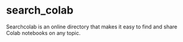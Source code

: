 # search_colab
Searchcolab is an online directory that makes it easy to find and share Colab notebooks on any topic.
